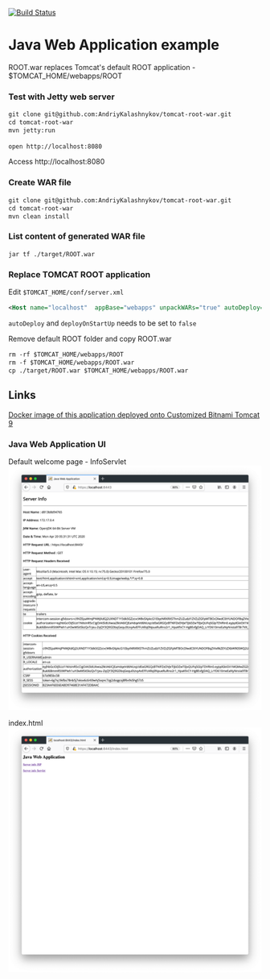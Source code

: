 [![Build Status](https://travis-ci.org/AndriyKalashnykov/tomcat-root-war.svg?branch=master)](https://travis-ci.org/AndriyKalashnykov/tomcat-root-war)

# Java Web Application example

ROOT.war replaces Tomcat's default ROOT application - $TOMCAT_HOME/webapps/ROOT

### Test with Jetty web server

```shell
git clone git@github.com:AndriyKalashnykov/tomcat-root-war.git
cd tomcat-root-war
mvn jetty:run

open http://localhost:8080
```

Access http://localhost:8080

### Create WAR file

```shell
git clone git@github.com:AndriyKalashnykov/tomcat-root-war.git
cd tomcat-root-war
mvn clean install
```

### List content of generated WAR file

```shell
jar tf ./target/ROOT.war
```
### Replace TOMCAT ROOT application

Edit `$TOMCAT_HOME/conf/server.xml`

```xml
<Host name="localhost"  appBase="webapps" unpackWARs="true" autoDeploy="false" deployOnStartUp="false">
```

`autoDeploy` and `deployOnStartUp` needs to be set to `false`

Remove default ROOT folder and copy ROOT.war
```shell
rm -rf $TOMCAT_HOME/webapps/ROOT
rm -f $TOMCAT_HOME/webapps/ROOT.war
cp ./target/ROOT.war $TOMCAT_HOME/webapps/ROOT.war
```

## Links
[Docker image of this application deployed onto Customized Bitnami Tomcat 9](https://hub.docker.com/r/andriykalashnykov/bitnami-tomcat9-jdk18-root-war)

### Java Web Application UI

Default welcome page - InfoServlet
![Default welcome page - index.jsp](images/https-8443-root.png)

index.html
![index.html](images/https-8443-index-html.png)

